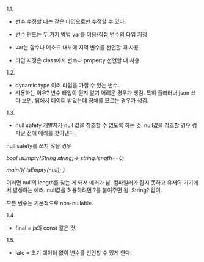 1.1.

- 변수 수정할 때는 같은 타입으로만 수정할 수 있다. 

- 변수 만드는 두 가지 방법
  var를 이용/직접 변수의 타입 지정
- var는 함수나 메소드 내부에 지역 변수를 선언할 때 사용
- 타입 지정은 class에서 변수나 property 선언할 때 사용.

1.2.

-  dynamic type
  여러 타입을 가질 수 있는 변수.
- 사용하는 이유?
  변수 타입이 뭔지 알기 어려운 경우가 생김. 
  특히 플러터너 json 쓰다 보면.
  웹에서 데이터 받았는데 정체를 모르는 경우가 생김.

1.3.

- null safety
  개발자가 null 값을 참조할 수 없도록 하는 것. 
  null값을 참조할 경우 컴파일 전에 에러를 찾아낸다. 

null safety를 쓰지 않을 경우

*bool isEmpty(String string)=> string.length==0;*

*main(){*
  *isEmpty(null);*
*}*

이러면 null의 length를 찾는 게 돼서 에러가 남. 
컴파일러가 잡지 못하고 유저의 기기에서 발생하는 에러.
null값을 허용하려면 ?를 붙여주면 됨. String? 같이.



모든 변수는 기본적으로 non-nullable.

1.4.

- final = js의 const 같은 것.

1.5.

- late = 초기 데이터 없이 변수를 선언할 수 있게 한다. 